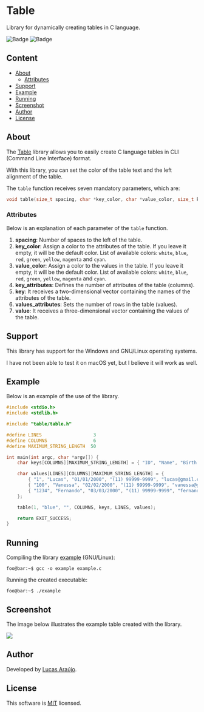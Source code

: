 # Table

Library for dynamically creating tables in C language.

![Badge](https://img.shields.io/static/v1?label=license&message=MIT&color=1E90FF)
![Badge](https://img.shields.io/static/v1?label=build&message=passing&color=00d110)

## Content

- [About](#about)
    - [Attributes](#attributes)
- [Support](#support)
- [Example](#example)
- [Running](#running)
- [Screenshot](#screenshot)
- [Author](#author)
- [License](#license)

## About

The [Table](https://github.com/lucapwn/table) library allows you to easily create C language tables in CLI (Command Line Interface) format.

With this library, you can set the color of the table text and the left alignment of the table.

The ```table``` function receives seven mandatory parameters, which are:

~~~C
void table(size_t spacing, char *key_color, char *value_color, size_t key_attributes, char key[][MAXIMUM_STRING_LENGTH], size_t value_attributes, char value[][key_attributes][MAXIMUM_STRING_LENGTH]);
~~~

### Attributes

Below is an explanation of each parameter of the ```table``` function.

1. **spacing**: Number of spaces to the left of the table.
2. **key_color**: Assign a color to the attributes of the table. If you leave it empty, it will be the default color. List of available colors: ```white```, ```blue```, ```red```, ```green```, ```yellow```, ```magenta``` and ```cyan```.
3. **value_color**: Assign a color to the values in the table. If you leave it empty, it will be the default color. List of available colors: ```white```, ```blue```, ```red```, ```green```, ```yellow```, ```magenta``` and ```cyan```.
4. **key_attributes**: Defines the number of attributes of the table (columns).
5. **key**: It receives a two-dimensional vector containing the names of the attributes of the table.
6. **values_attributes**: Sets the number of rows in the table (values).
7. **value**: It receives a three-dimensional vector containing the values of the table.

## Support

This library has support for the Windows and GNU/Linux operating systems.

I have not been able to test it on macOS yet, but I believe it will work as well.

## Example

Below is an example of the use of the library.

~~~C
#include <stdio.h>
#include <stdlib.h>

#include "table/table.h"

#define LINES                   3
#define COLUMNS                 6
#define MAXIMUM_STRING_LENGTH  50

int main(int argc, char *argv[]) {
    char keys[COLUMNS][MAXIMUM_STRING_LENGTH] = { "ID", "Name", "Birth Date", "Telephone", "Email", "Password" };

    char values[LINES][COLUMNS][MAXIMUM_STRING_LENGTH] = {
        { "1", "Lucas", "01/01/2000", "(11) 99999-9999", "lucas@gmail.com", "qwerty" },
        { "100", "Vanessa", "02/02/2000", "(11) 99999-9999", "vanessa@gmail.com", "qwerty" },
        { "1234", "Fernando", "03/03/2000", "(11) 99999-9999", "fernando@gmail.com", "qwerty" }
    };

    table(1, "blue", "", COLUMNS, keys, LINES, values);

    return EXIT_SUCCESS;
}
~~~

## Running

Compiling the library [example](https://github.com/lucapwn/table/blob/main/example.c) (GNU/Linux):

~~~console
foo@bar:~$ gcc -o example example.c
~~~

Running the created executable:

~~~console
foo@bar:~$ ./example
~~~

## Screenshot

The image below illustrates the example table created with the library.

![](https://lh3.googleusercontent.com/pw/ACtC-3fqQbNZ8qiALv-h11N24LeXL2lZF___BKTIGG1rzR9Vl0ZmX_mY5VWZsffpDqBs675zIYG2w4rUBEWxIivov0Sf_zi-lB2WJaFu0vazY41indOqr_lnLBoYNfKTQeNAYQWAO6yQ8K8M3ERCiZ-NLjwzOw=w678-h132-no?authuser=0)

## Author

Developed by [Lucas Araújo](https://github.com/lucapwn).

## License

This software is [MIT](https://choosealicense.com/licenses/mit/) licensed.
